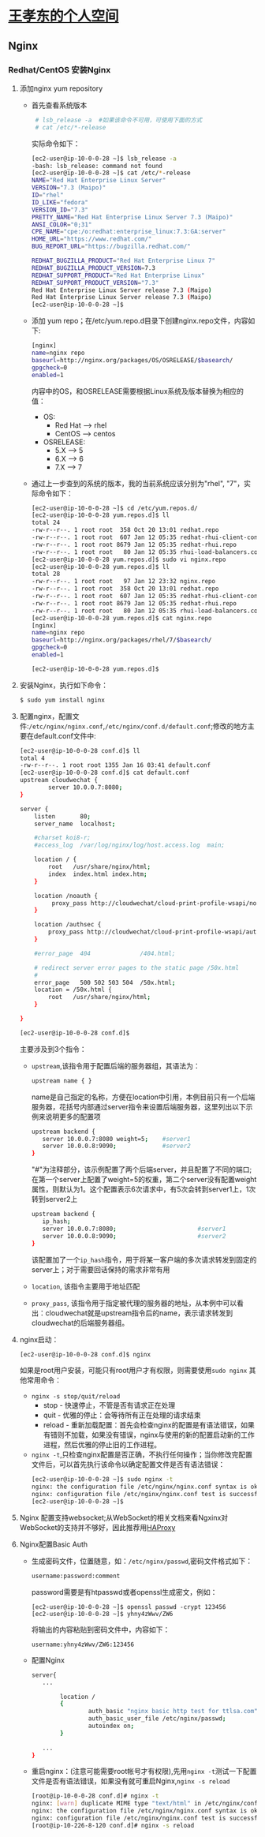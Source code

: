# [王孝东的个人空间](https://scm-git.github.io/)
## Nginx

### Redhat/CentOS 安装Nginx
1. 添加nginx yum repository
   * 首先查看系统版本
     ```bash
      # lsb_release -a  #如果该命令不可用，可使用下面的方式
      # cat /etc/*-release
     ```
     实际命令如下：
     ```bash
     [ec2-user@ip-10-0-0-28 ~]$ lsb_release -a
     -bash: lsb_release: command not found
     [ec2-user@ip-10-0-0-28 ~]$ cat /etc/*-release
     NAME="Red Hat Enterprise Linux Server"
     VERSION="7.3 (Maipo)"
     ID="rhel"
     ID_LIKE="fedora"
     VERSION_ID="7.3"
     PRETTY_NAME="Red Hat Enterprise Linux Server 7.3 (Maipo)"
     ANSI_COLOR="0;31"
     CPE_NAME="cpe:/o:redhat:enterprise_linux:7.3:GA:server"
     HOME_URL="https://www.redhat.com/"
     BUG_REPORT_URL="https://bugzilla.redhat.com/"
     
     REDHAT_BUGZILLA_PRODUCT="Red Hat Enterprise Linux 7"
     REDHAT_BUGZILLA_PRODUCT_VERSION=7.3
     REDHAT_SUPPORT_PRODUCT="Red Hat Enterprise Linux"
     REDHAT_SUPPORT_PRODUCT_VERSION="7.3"
     Red Hat Enterprise Linux Server release 7.3 (Maipo)
     Red Hat Enterprise Linux Server release 7.3 (Maipo)
     [ec2-user@ip-10-0-0-28 ~]$
     ```
   
   * 添加 yum repo；在/etc/yum.repo.d目录下创建nginx.repo文件，内容如下:
     ```bash
     [nginx]
     name=nginx repo
     baseurl=http://nginx.org/packages/OS/OSRELEASE/$basearch/
     gpgcheck=0
     enabled=1
     ```
     内容中的OS，和OSRELEASE需要根据Linux系统及版本替换为相应的值：
     * OS:
       * Red Hat --> rhel
       * CentOS --> centos
     * OSRELEASE: 
       * 5.X --> 5
       * 6.X --> 6
       * 7.X --> 7

   * 通过上一步查到的系统的版本，我的当前系统应该分别为"rhel", "7"，实际命令如下：
     ```bash
     [ec2-user@ip-10-0-0-28 ~]$ cd /etc/yum.repos.d/
     [ec2-user@ip-10-0-0-28 yum.repos.d]$ ll
     total 24
     -rw-r--r--. 1 root root  358 Oct 20 13:01 redhat.repo
     -rw-r--r--. 1 root root  607 Jan 12 05:35 redhat-rhui-client-config.repo
     -rw-r--r--. 1 root root 8679 Jan 12 05:35 redhat-rhui.repo
     -rw-r--r--. 1 root root   80 Jan 12 05:35 rhui-load-balancers.conf
     [ec2-user@ip-10-0-0-28 yum.repos.d]$ sudo vi nginx.repo
     [ec2-user@ip-10-0-0-28 yum.repos.d]$ ll
     total 28
     -rw-r--r--. 1 root root   97 Jan 12 23:32 nginx.repo
     -rw-r--r--. 1 root root  358 Oct 20 13:01 redhat.repo
     -rw-r--r--. 1 root root  607 Jan 12 05:35 redhat-rhui-client-config.repo
     -rw-r--r--. 1 root root 8679 Jan 12 05:35 redhat-rhui.repo
     -rw-r--r--. 1 root root   80 Jan 12 05:35 rhui-load-balancers.conf
     [ec2-user@ip-10-0-0-28 yum.repos.d]$ cat nginx.repo
     [nginx]
     name=nginx repo
     baseurl=http://nginx.org/packages/rhel/7/$basearch/
     gpgcheck=0
     enabled=1
     
     [ec2-user@ip-10-0-0-28 yum.repos.d]$
     ```
     
2. 安装Nginx，执行如下命令：
   ```bash
   $ sudo yum install nginx
   ```
   
3. 配置nginx，配置文件:`/etc/nginx/nginx.conf`,`/etc/nginx/conf.d/default.conf`;修改的地方主要在default.conf文件中:
   ```bash
   [ec2-user@ip-10-0-0-28 conf.d]$ ll
   total 4
   -rw-r--r--. 1 root root 1355 Jan 16 03:41 default.conf
   [ec2-user@ip-10-0-0-28 conf.d]$ cat default.conf
   upstream cloudwechat {
           server 10.0.0.7:8080;
   }
   
   server {
       listen       80;
       server_name  localhost;
   
       #charset koi8-r;
       #access_log  /var/log/nginx/log/host.access.log  main;
   
       location / {
           root   /usr/share/nginx/html;
           index  index.html index.htm;
       }
   
       location /noauth {
            proxy_pass http://cloudwechat/cloud-print-profile-wsapi/noauth;
       }
   
       location /authsec {
           proxy_pass http://cloudwechat/cloud-print-profile-wsapi/authsec;
       }
   
       #error_page  404              /404.html;
   
       # redirect server error pages to the static page /50x.html
       #
       error_page   500 502 503 504  /50x.html;
       location = /50x.html {
           root   /usr/share/nginx/html;
       }
   
   }
   
   [ec2-user@ip-10-0-0-28 conf.d]$
   ```
   
   主要涉及到3个指令：
   
   * `upstream`,该指令用于配置后端的服务器组，其语法为：
     ```bash
     upstream name { }
     ```
     name是自己指定的名称，方便在location中引用，本例目前只有一个后端服务器，花括号内部通过server指令来设置后端服务器，这里列出以下示例来说明更多的配置项
     
     ```bash
     upstream backend {
     	server 10.0.0.7:8080 weight=5;    #server1
     	server 10.0.0.8:9090;             #server2
     }
     ```
     "#"为注释部分，该示例配置了两个后端server，并且配置了不同的端口; 在第一个server上配置了weight=5的权重，第二个server没有配置weight属性，则默认为1。这个配置表示6次请求中，有5次会转到server1上，1次转到server2上
     
     ```bash
     upstream backend {
     	ip_hash;
     	server 10.0.0.7:8080;                       #server1
     	server 10.0.0.8:9090;                       #server2
     }
     ```
     该配置加了一个`ip_hash`指令，用于将某一客户端的多次请求转发到固定的server上；对于需要回话保持的需求非常有用
     
   * `location`, 该指令主要用于地址匹配
   * `proxy_pass`, 该指令用于指定被代理的服务器的地址，从本例中可以看出：cloudwechat就是upstream指令后的name，表示请求转发到cloudwechat的后端服务器组。

4. nginx启动：
   ```bash
   [ec2-user@ip-10-0-0-28 conf.d]$ nginx
   ```
   如果是root用户安装，可能只有root用户才有权限，则需要使用`sudo nginx`
   其他常用命令：
   * `nginx -s stop/quit/reload`
     * stop - 快速停止，不管是否有请求正在处理
   	 * quit - 优雅的停止：会等待所有正在处理的请求结束
     * reload - 重新加载配置：首先会检查nginx的配置是有语法错误，如果有错则不加载，如果没有错误，nginx与使用的新的配置启动新的工作进程，然后优雅的停止旧的工作进程。
   * `nginx -t`,只检查nginx配置是否正确，不执行任何操作；当你修改完配置文件后，可以首先执行该命令以确定配置文件是否有语法错误：
     ```bash
     [ec2-user@ip-10-0-0-28 ~]$ sudo nginx -t
     nginx: the configuration file /etc/nginx/nginx.conf syntax is ok
     nginx: configuration file /etc/nginx/nginx.conf test is successful
     [ec2-user@ip-10-0-0-28 ~]$
     ```
     
5. Nginx 配置支持websocket;从WebSocket的相关文档来看Ngxinx对WebSocket的支持并不够好，因此推荐用[HAProxy](../haproxy/haproxy.md)

6. Nginx配置Basic Auth
   * 生成密码文件，位置随意，如：`/etc/nginx/passwd`,密码文件格式如下：
     ```bash
     username:password:comment
     ```
     password需要是有htpasswd或者openssl生成密文，例如：
     ```
     [ec2-user@ip-10-0-0-28 ~]$ openssl passwd -crypt 123456
     [ec2-user@ip-10-0-0-28 ~]$ yhny4zWwv/ZW6
     ```
     将输出的内容粘贴到密码文件中，内容如下：
     ```
     username:yhny4zWwv/ZW6:123456
     ```
     
   * 配置Nginx
     ```bash
     server{
     	...
     
             location /
             {
                     auth_basic "nginx basic http test for ttlsa.com";
                     auth_basic_user_file /etc/nginx/passwd; 
                     autoindex on;
             }
     	
     	...
     }
     ```
     
   * 重启nginx：(注意可能需要root帐号才有权限),先用`nginx -t`测试一下配置文件是否有语法错误，如果没有就可重启Nginx,`nginx -s reload`
     ```bash
     [root@ip-10-0-0-28 conf.d]# nginx -t
     nginx: [warn] duplicate MIME type "text/html" in /etc/nginx/conf.d/00_elastic_beanstalk_proxy.conf:45
     nginx: the configuration file /etc/nginx/nginx.conf syntax is ok
     nginx: configuration file /etc/nginx/nginx.conf test is successful
     [root@ip-10-226-8-120 conf.d]# nginx -s reload
     ```